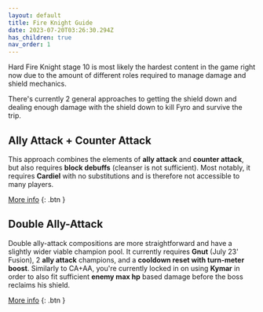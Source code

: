 ```yaml
---
layout: default
title: Fire Knight Guide
date: 2023-07-20T03:26:30.294Z
has_children: true
nav_order: 1
---
```

Hard Fire Knight stage 10 is most likely the hardest content in the game right now due to the amount of different roles required to manage damage and shield mechanics. 

There's currently 2 general approaches to getting the shield down and dealing enough damage with the shield down to kill Fyro and survive the trip.

## Ally Attack + Counter Attack

This approach combines the elements of **ally attack** and **counter attack**, but also requires **block debuffs** (cleanser is not sufficient). Most notably, it requires **Cardiel** with no substitutions and is therefore not accessible to many players.

[More info](ally-attack-counter-attack.html)
{: .btn }

## Double Ally-Attack

Double ally-attack compositions are more straightforward and have a slightly wider viable champion pool. It currently requires **Gnut** (July 23' Fusion), 2 **ally attack** champions, and a **cooldown reset with turn-meter boost**. Similarly to CA+AA, you're currently locked in on using **Kymar** in order to also fit sufficient **enemy max hp** based damage before the boss reclaims his shield.

[More info](double-ally-attack.html)
{: .btn }